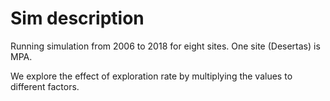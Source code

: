 # Sim description

Running simulation from 2006 to 2018 for eight sites. One site (Desertas) is MPA. 

We explore the effect of exploration rate by multiplying the values to different factors.